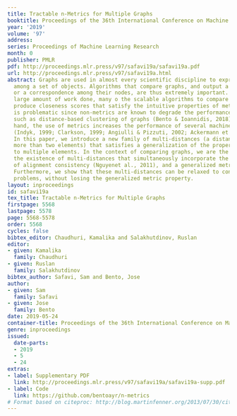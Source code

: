 ```yaml
---
title: Tractable n-Metrics for Multiple Graphs
booktitle: Proceedings of the 36th International Conference on Machine Learning
year: '2019'
volume: '97'
address: 
series: Proceedings of Machine Learning Research
month: 0
publisher: PMLR
pdf: http://proceedings.mlr.press/v97/safavi19a/safavi19a.pdf
url: http://proceedings.mlr.press/v97/safavi19a.html
abstract: Graphs are used in almost every scientific discipline to express relations
  among a set of objects. Algorithms that compare graphs, and output a closeness score,
  or a correspondence among their nodes, are thus extremely important. Despite the
  large amount of work done, many o the scalable algorithms to compare graphs do not
  produce closeness scores that satisfy the intuitive properties of metrics. This
  is problematic since non-metrics are known to degrade the performance of algorithms
  such as distance-based clustering of graphs (Bento & Ioannidis, 2018). On the other
  hand, the use of metrics increases the performance of several machine learning tasks
  (Indyk, 1999; Clarkson, 1999; Angiulli & Pizzuti, 2002; Ackermann et al., 2010).
  In this paper, we introduce a new family of multi-distances (a distance between
  more than two elements) that satisfies a generalization of the properties of metrics
  to multiple elements. In the context of comparing graphs, we are the first to show
  the existence of multi-distances that simultaneously incorporate the useful property
  of alignment consistency (Nguyenet al., 2011), and a generalized metric property.
  Furthermore, we show that these multi-distances can be relaxed to convex optimization
  problems, without losing the generalized metric property.
layout: inproceedings
id: safavi19a
tex_title: Tractable n-Metrics for Multiple Graphs
firstpage: 5568
lastpage: 5578
page: 5568-5578
order: 5568
cycles: false
bibtex_editor: Chaudhuri, Kamalika and Salakhutdinov, Ruslan
editor:
- given: Kamalika
  family: Chaudhuri
- given: Ruslan
  family: Salakhutdinov
bibtex_author: Safavi, Sam and Bento, Jose
author:
- given: Sam
  family: Safavi
- given: Jose
  family: Bento
date: 2019-05-24
container-title: Proceedings of the 36th International Conference on Machine Learning
genre: inproceedings
issued:
  date-parts:
  - 2019
  - 5
  - 24
extras:
- label: Supplementary PDF
  link: http://proceedings.mlr.press/v97/safavi19a/safavi19a-supp.pdf
- label: Code
  link: https://github.com/bentoayr/n-metrics
# Format based on citeproc: http://blog.martinfenner.org/2013/07/30/citeproc-yaml-for-bibliographies/
---
```

